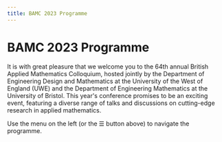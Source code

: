 ```yaml
---
title: BAMC 2023 Programme
---
```


# BAMC 2023 Programme

It is with great pleasure that we welcome you to the 64th annual British Applied Mathematics Colloquium, hosted jointly by the Department of Engineering Design and Mathematics at the University of the West of England (UWE) and the Department of Engineering Mathematics at the University of Bristol. This year's conference promises to be an exciting event, featuring a diverse range of talks and discussions on cutting-edge research in applied mathematics.

Use the menu on the left (or the ☰ button above) to navigate the programme.
